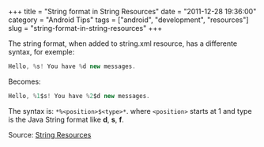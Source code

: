 +++
title = "String format in String Resources"
date = "2011-12-28 19:36:00"
category = "Android Tips"
tags = ["android", "development", "resources"]
slug = "string-format-in-string-resources"
+++

The string format, when added to string.xml resource, has a differente syntax,
for exemple:

```java
Hello, %s! You have %d new messages.
```

Becomes:

```java
Hello, %1$s! You have %2$d new messages.
```

The syntax is: `*%<position>$<type>*`. where `<position>` starts at 1 and type
is the Java String format like **d**, **s**, **f**.

Source: [String
Resources](http://developer.android.com/guide/topics/resources/string-resource.html)
